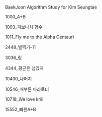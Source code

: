 BaekJoon Algorithm Study for Kim Seungtae

1000_A+B

1003_피보나치 함수

1011_Fly me to the Alpha Centauri

2448_별찍기-11

3036_링

4344_평균은 넘겠지

10430_나머지

10546_배부른 마라토너

10718_We love kriii

15552_빠른A+B
